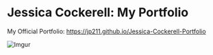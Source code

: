 # Jessica Cockerell: My Portfolio

My Official Portfolio: https://jp211.github.io/Jessica-Cockerell-Portfolio

![Imgur](https://i.imgur.com/NlCkJJy.jpg)
